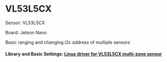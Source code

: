 # VL53L5CX 

Sensor: VL53L5CX

Board: Jetson Nano

Basic ranging and changing i2c address of multiple sensors


#### Library and Basic Settings: [Linux driver for VL53L5CX multi-zone sensor ](https://www.st.com/en/embedded-software/stsw-img025.html) 

